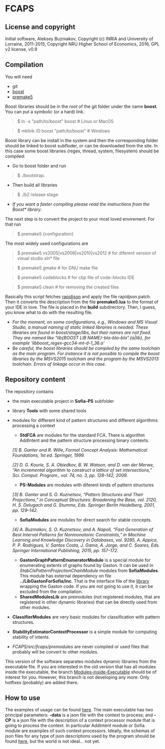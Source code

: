 # FCAPS

## License and copyright

Initial software, Aleksey Buzmakov, Copyright (c) INRIA and University of Lorraine, 2011-2015, Copyright NRU Higher School of Economics, 2016, GPL v2 license, v0.9

## Compilation
You will need
* git
* [boost](http://www.boost.org/)
* [premake5](https://premake.github.io/download.html)

Boost libraries should be in the _root_ of the git folder under the name __boost__. 
You can put a symbolic (or a hard) link.

> $ ln -s "path/to/boost" boost \# Linux or MacOS

> $ mklink /D boost "path/to/boost" \# Windows

Boost library can be install in the system and then the corresponding folder should be linked to boost subfloder, or can be downloaded from the site. In this case some boost libraries (regex, thread, system, filesystem) should be compiled:
* Go to boost folder and run 

> $ ./bootstrap.

* Then build all libraries

> $ ./b2 release stage

* _If you want a faster compiling please read the instructions from the   *Boost** library._

The next step is to convert the project to your most loved envirement. For that run

> $ premake5 {configuration}

The most widely used configurations are 

> $ premake5 vs2005|vs2008|vs2010|vs2012 \# for diferent version of visual studio   *sln** file

> $ premake5 gmake \# for GNU make file

> $ premake5 codeblocks \# for cbp file of code::blocks IDE

> $ premake5 clean \# for removing the created files

Basically this script fetches [rapidjson](https://github.com/miloyip/rapidjson.git) and apply the file rapidjson.patch.
Then it converts the description from the file __premake5.lua__ to the format of your IDE in love. The file is placed in the __build__ subdirectory.
Then, I guess, you know what to do with the resulting file.

* *For the moment, on some configurations, e.g., Windows and MS Visual Studio, a manual naming of static linked libraries is needed. These libraries are found in boost/stage/libs, but their names are not fixed. They are named like "lib{BOOST LIB NAME}-bla-bla-bla".{a|lib}, for example 'libboost_regex-gcc34-mt-d-1_36.a'*
* *Be careful, the boost libraries should be compiled by the same toolchain as the main program. For instance it is not possible to compile the boost libraries by the MSVS2015 toolchain and the program by the MSVS2013 toolchain. Errors of linkage occur in this case.* 

## Repository content

The repository contains
* the main executable project in __Sofia-PS__ subfolder
* library __Tools__ with some shared tools
* modules for different kind of pattern structures and different algorithms processing a context
  * __StdFCA__ are modules for the standard FCA. There is algorithm AddIntent and the pattern structure processing binary contexts.

  _[1] B. Ganter and R. Wille, Formal Concept Analysis: Mathematical Foundations, 1st ed. Springer, 1999._

  _[2]  D. G. Kourie, S. A. Obiedkov, B. W. Watson, and D. van der Merwe, “An incremental algorithm to construct a lattice of set intersections,” Sci. Comput. Program., vol. 74, no. 3, pp. 128–142, 2009._
  * __PS-Modules__ are modules with diferent kinds of pattern structures

  _[3] B. Ganter and S. O. Kuznetsov, “Pattern Structures and Their Projections,” in Conceptual Structures: Broadening the Base, vol. 2120, H. S. Delugach and G. Stumme, Eds. Springer Berlin Heidelberg, 2001, pp. 129–142._
  * __SofiaModules__ are modules for direct search for stable concepts.

  _[4] A. Buzmakov, S. O. Kuznetsov, and A. Napoli, “Fast Generation of Best Interval Patterns for Nonmonotonic Constraints,” in Machine Learning and Knowledge Discovery in Databases, vol. 9285, A. Appice, P. P. Rodrigues, V. Santos Costa, J. Gama, A. Jorge, and C. Soares, Eds. Springer International Publishing, 2015, pp. 157–172._
  * __GastonGraphPatternEnumeratorModule__ is a special module for enumerating extents of graphs found by Gaston. It can be used in _StabClsPatternProjectionChainModule_ modules from __SofiaModules__. This module has external dependency  on file __../LibGastonForSofia/inc__. That is the interface file of the [library](https://github.com/AlekseyBuzmakov/LibGastonForSofia/blob/master/inc/LibGastonForSofia.h) wrapping the Gaston code. If you are not going to use it, it can be excluded from the compilation.
  * __SharedModulesLib__ are premodules (not registered modules, that are registered in other dynamic libraries) that can be directly used from other modules.
* __ClassifierModules__ are very basic modules for classification with pattern structures.
* __StabilityEstimatorContextProcessor__ is a simple module for computing stability of intents.
* _FCAPS/src/fcaps/premodules_ are never compiled or used files that probably will be convert to other modules.

This version of the software separates modules dynamic libraries from the executable file. If you are interested in the old version that has all modules inside the executable, the branch [Modules-inside-Executable](https://github.com/AlekseyBuzmakov/FCAPS/tree/Modules-inside-Executable) should be of interest for you. However, this branch is not developing any more. Only hotfixes (probably) are added there.

## How to use

The examples of usage can be found [here](https://github.com/AlekseyBuzmakov/FCAPS/tree/master/FCAPS/EXAMPLES#examples-of-the-application-usage). The main executable has two principal parameters: __-data__ is a json file with the context to process; and __-CP__ is a json file with the description of a context processor module that is going to process the context. In particular AddIntent module or Sofia module are examples of such context processors. Ideally, the schemas of json files for any type of json descriptions used by the program should be found [here](https://github.com/AlekseyBuzmakov/FCAPS/tree/master/FCAPS/schemas), but the world is not ideal... not yet.

